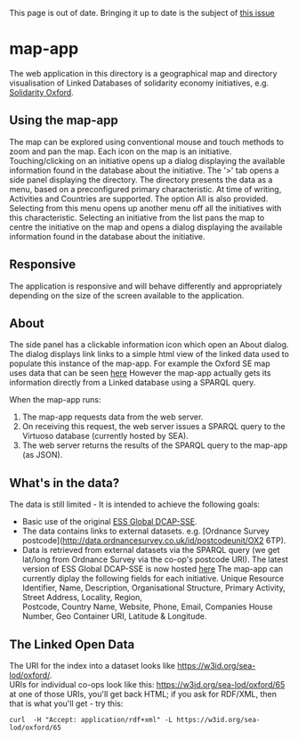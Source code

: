 This page is out of date. Bringing it up to date is the subject of [this issue](https://github.com/SolidarityEconomyAssociation/open-data-and-maps/issues/32)

# map-app
The web application in this directory is a geographical map and directory visualisation of Linked Databases of solidarity economy initiatives, e.g. [Solidarity Oxford](https://oxford.solidarityeconomy.coop/map.html). 

## Using the map-app
The map can be explored using conventional mouse and touch methods to zoom and pan the map. Each icon on the map is an initiative. Touching/clicking on an initiative opens up a dialog displaying the available information found in the database about the initiative.
The '>' tab opens a side panel displaying the directory. The directory presents the data as a menu, based on a preconfigured primary characteristic. At time of writing, Activities and Countries are supported. The option All is also provided. Selecting from this menu opens up another menu off all the initiatives with this characteristic. Selecting an initiative from the list pans the map to centre the initiative on the map and opens a dialog displaying the available information found in the database about the initiative. 

## Responsive
The application is responsive and will behave differently and appropriately depending on the size of the screen available to the application.

## About
The side panel has a clickable information icon which open an About dialog. The dialog displays link links to a simple html view of the linked data used to populate this instance of the map-app. For example the Oxford SE map uses data that can be seen [here](https://w3id.org/sea-lod/oxford/)
However the map-app actually gets its information directly from a Linked database using a SPARQL query. 

When the map-app runs:

1. The map-app requests data from the web server. 
1. On receiving this request, the web server issues a SPARQL query to the Virtuoso database (currently hosted by SEA).
3. The web server returns the results of the SPARQL query to the map-app (as JSON). 

## What's in the data?
The data is still limited - 
It is intended to achieve the following goals:

* Basic use of the original [ESS Global DCAP-SSE](http://purl.org/essglobal/wiki).
* The data contains links to external datasets. e.g. [Ordnance Survey postcode](http://data.ordnancesurvey.co.uk/id/postcodeunit/OX2 6TP).
* Data is retrieved from external datasets via the SPARQL query (we get lat/long from Ordnance Survey via the co-op's postcode URI).
The latest version of ESS Global DCAP-SSE is now hosted [here](https://github.com/essglobal-linked-open-data/map-sse)
The map-app can currently diplay the following fields for each initiative.
Unique Resource Identifier, Name, Description, Organisational Structure, Primary Activity, Street Address, Locality, Region, 	
Postcode, Country Name, Website, Phone, Email, Companies House Number, Geo Container URI, Latitude & Longitude.

## The Linked Open Data
The URI for the index into a dataset looks like https://w3id.org/sea-lod/oxford/.  
URIs for individual co-ops look like this: https://w3id.org/sea-lod/oxford/65
at one of those URIs, you'll get back HTML;
if you ask for RDF/XML, then that is what you'll get - try this:

```
curl  -H "Accept: application/rdf+xml" -L https://w3id.org/sea-lod/oxford/65
```

